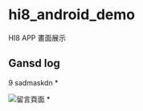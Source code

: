 # hi8_android_demo


HI8 APP 畫面展示
## Gansd log
9 sadmaskdn
*


![留言頁面](https://user-images.githubusercontent.com/87661821/173244438-d5dcc86f-2a9c-41a4-92ee-56f4f7162e9b.gif)
*
